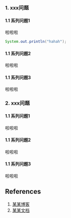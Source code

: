 ### 1. xxx问题

#### 1.1 系列问题1

啦啦啦

```java
System.out.println("hahah");
```

#### 1.1 系列问题2

啦啦啦

#### 1.1 系列问题3

啦啦啦


### 2. xxx问题

#### 1.1 系列问题1

啦啦啦

#### 1.1 系列问题2

啦啦啦

#### 1.1 系列问题3

啦啦啦


## References

1. [某某博客](https://github.com/Lisanaaa/thank-god-my-offers/blob/develop/Pull%20Request%20%E6%A8%A1%E7%89%88.md)
2. [某某文档](https://github.com/Lisanaaa/thank-god-my-offers/blob/develop/Pull%20Request%20%E6%A8%A1%E7%89%88.md)

